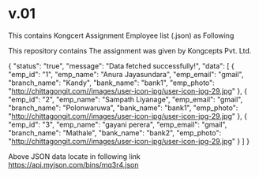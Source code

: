 # v.01
This contains Kongcert Assignment
Employee list (.json) as Following

This repository contains The assignment was given by Kongcepts Pvt. Ltd.

{
  "status": "true",
  "message": "Data fetched successfully!",
  "data": [
    {
      "emp_id": "1",
      "emp_name": "Anura Jayasundara",
      "emp_email": "gmail",
      "branch_name": "Kandy",
      "bank_name": "bank1",
      "emp_photo": "http://chittagongit.com//images/user-icon-jpg/user-icon-jpg-29.jpg"
    },
    {
      "emp_id": "2",
      "emp_name": "Sampath Liyanage",
      "emp_email": "gmail",
      "branch_name": "Polonwaruwa",
      "bank_name": "bank1",
      "emp_photo": "http://chittagongit.com//images/user-icon-jpg/user-icon-jpg-29.jpg"
    },
    {
      "emp_id": "3",
      "emp_name": "gayani perera",
      "emp_email": "gmail",
      "branch_name": "Mathale",
      "bank_name": "bank2",
      "emp_photo": "http://chittagongit.com//images/user-icon-jpg/user-icon-jpg-29.jpg"
    }
  ]
}

Above JSON data locate in following link
https://api.myjson.com/bins/mq3r4.json
